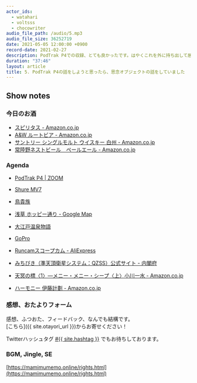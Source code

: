 ```yaml
---
actor_ids:
  - watahari
  - voltsss
  - chocowriter
audio_file_path: /audio/5.mp3
audio_file_size: 36252719
date: 2021-05-05 12:00:00 +0900
record-date: 2021-02-27
description: PodTrak P4での収録、とても良かったです。はやくこれを外に持ち出して居酒屋で収録したいですね。ところで思念オブジェクトってなんですか・・・？
duration: "37:46"
layout: article
title: 5. PodTrak P4の話をしようと思ったら、思念オブジェクトの話をしていました
---
```


## Show notes
### 今日のお酒
 - [スピリタス - Amazon.co.jp](https://www.amazon.co.jp/dp/B004S06Z9I)
 - [A&W ルートビア - Amazon.co.jp](https://www.amazon.co.jp/dp/B01KF0TC3A/)
 - [サントリー シングルモルト ウイスキー 白州 - Amazon.co.jp](https://www.amazon.co.jp/dp/B00840PFXU)
 - [常陸野ネストビール　ペールエール - Amazon.co.jp](https://www.amazon.co.jp/dp/B004TJD974/)

### Agenda
 - [PodTrak P4 | ZOOM](https://zoomcorp.com/ja/jp/podtrak-recorder/podcast-recorders/podtrak-p4/)
 - [Shure MV7](https://www.shure.com/ja-JP/products/microphones/mv7)
 - [鳥貴族](https://www.torikizoku.co.jp/)
 - [浅草 ホッピー通り - Google Map](https://www.google.co.jp/maps?q=%E6%B5%85%E8%8D%89+%E3%83%9B%E3%83%83%E3%83%94%E3%83%BC%E9%80%9A%E3%82%8A)
 - [大江戸温泉物語](https://www.ooedoonsen.jp/)

 - [GoPro](https://gopro.com/ja/jp/)
 - [Runcamスコープカム - AliExpress](https://ja.aliexpress.com/item/10000407912081.html)
 - [みちびき（準天頂衛星システム：QZSS）公式サイト - 内閣府](https://qzss.go.jp/)
 - [天冥の標〈1〉―メニー・メニー・シープ〈上〉小川一水 - Amazon.co.jp](https://www.amazon.co.jp/dp/415030968X)
 - [ハーモニー 伊藤計劃 - Amazon.co.jp](https://www.amazon.co.jp/dp/415208992X/)

### 感想、おたよりフォーム
感想、ふつおた、フィードバック、なんでも結構です。<br>
[こちら]({{ site.otayori_url }})からお寄せください！

Twitterハッシュタグ <a href="https://twitter.com/search?q=%23{{ site.hashtag }}" target="_blank">#{{ site.hashtag }}</a> でもお待ちしております。

### BGM, Jingle, SE
[https://mamimumemo.online/rights.html](https://mamimumemo.online/rights.html)
